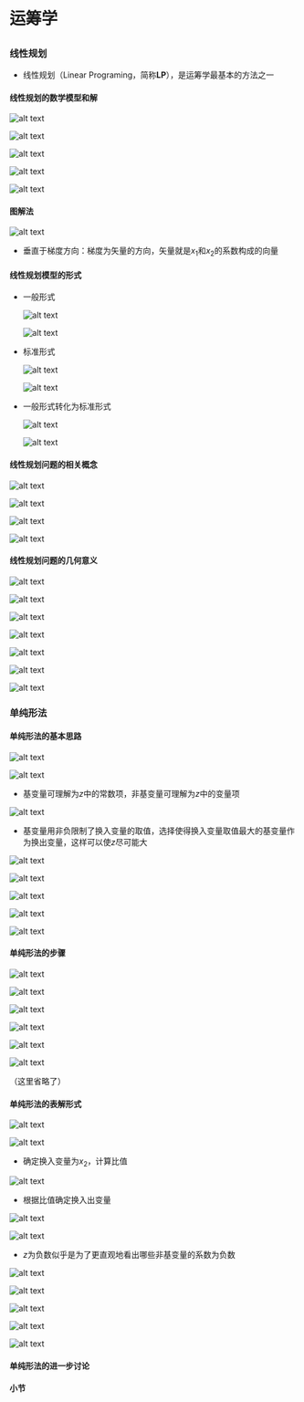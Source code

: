 # 运筹学
<!-- [运筹学](https://www.icourse163.org/course/HUST-1207167805?from=searchPage&outVendor=zw_mooc_pcssjg_) -->

## 

### 线性规划
* 线性规划（Linear Programing，简称**LP**），是运筹学最基本的方法之一

#### 线性规划的数学模型和解

![alt text](image.png)

![alt text](image-1.png)

![alt text](image-2.png)

![alt text](image-3.png)

![alt text](image-4.png)

#### 图解法 

![alt text](image-22.png)

* 垂直于梯度方向：梯度为矢量的方向，矢量就是$x_1$和$x_2$的系数构成的向量

#### 线性规划模型的形式
* 一般形式

    ![alt text](image-5.png)

    ![alt text](image-6.png)

* 标准形式

    ![alt text](image-7.png)

    ![alt text](image-8.png)

* 一般形式转化为标准形式

    ![alt text](image-9.png)

    ![alt text](image-10.png)

#### 线性规划问题的相关概念

![alt text](image-11.png)

![alt text](image-12.png)

![alt text](image-13.png)

![alt text](image-14.png)

#### 线性规划问题的几何意义

![alt text](image-15.png)

![alt text](image-16.png)

![alt text](image-17.png)

![alt text](image-18.png)

![alt text](image-19.png)

![alt text](image-20.png)

![alt text](image-21.png)

### 单纯形法

#### 单纯形法的基本思路

![alt text](image-23.png)

![alt text](image-24.png)

* 基变量可理解为$z$中的常数项，非基变量可理解为$z$中的变量项

![alt text](image-25.png)

* 基变量用非负限制了换入变量的取值，选择使得换入变量取值最大的基变量作为换出变量，这样可以使$z$尽可能大

![alt text](image-26.png)

![alt text](image-27.png)

![alt text](image-28.png)

![alt text](image-29.png)

![alt text](image-30.png)

#### 单纯形法的步骤

![alt text](image-31.png)

![alt text](image-32.png)

![alt text](image-33.png)

![alt text](image-34.png)

![alt text](image-35.png)

![alt text](image-36.png)

（这里省略了）

#### 单纯形法的表解形式

![alt text](image-37.png)

![alt text](image-38.png)

* 确定换入变量为$x_2$，计算比值

![alt text](image-39.png)

* 根据比值确定换入出变量

![alt text](image-40.png)

![alt text](image-41.png)

* $z$为负数似乎是为了更直观地看出哪些非基变量的系数为负数

![alt text](image-42.png)

![alt text](image-43.png)

![alt text](image-44.png)

![alt text](image-45.png)

![alt text](image-46.png)

#### 单纯形法的进一步讨论

#### 小节

#
<!-- 
## 对偶理论和灵敏度分析

## 运输问题

## 整数线性规划

## 图与网络优化

## 对策论基础

## 单目标决策 -->
